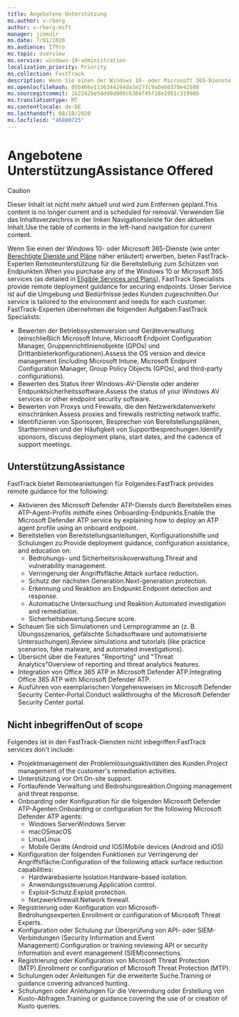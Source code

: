 ```yaml
---
title: Angebotene Unterstützung
ms.author: v-rberg
author: v-rberg-msft
manager: jimmuir
ms.date: 7/01/2020
ms.audience: ITPro
ms.topic: overview
ms.service: windows-10-administration
localization_priority: Priority
ms.collection: FastTrack
description: Wenn Sie einen der Windows 10- oder Microsoft 365-Dienste erwerben, bieten FastTrack-Experten Remoteunterstützung für die Bereitstellung zum Schützen von Endpunkten. Unser Service ist auf die Umgebung und Bedürfnisse jedes Kunden zugeschnitten.
ms.openlocfilehash: 05b466e1136344294da3e277c9a0e60370e42588
ms.sourcegitcommit: 1b2242be54dd0d000c6384f45f18e1951c31998b
ms.translationtype: MT
ms.contentlocale: de-DE
ms.lasthandoff: 08/18/2020
ms.locfileid: "46800715"
---
```

# <a name="assistance-offered"></a><span data-ttu-id="d95d7-104">Angebotene Unterstützung</span><span class="sxs-lookup"><span data-stu-id="d95d7-104">Assistance Offered</span></span>  

> [!CAUTION]
> <span data-ttu-id="d95d7-105">Dieser Inhalt ist nicht mehr aktuell und wird zum Entfernen geplant.</span><span class="sxs-lookup"><span data-stu-id="d95d7-105">This content is no longer current and is scheduled for removal.</span></span> <span data-ttu-id="d95d7-106">Verwenden Sie das Inhaltsverzeichnis in der linken Navigationsleiste für den aktuellen Inhalt.</span><span class="sxs-lookup"><span data-stu-id="d95d7-106">Use the table of contents in the left-hand navigation for current content.</span></span>

<span data-ttu-id="d95d7-107">Wenn Sie einen der Windows 10- oder Microsoft 365-Dienste (wie unter [Berechtigte Dienste und Pläne](M365-eligible-services-and-plans.md) näher erläutert) erwerben, bieten FastTrack-Experten Remoteunterstützung für die Bereitstellung zum Schützen von Endpunkten.</span><span class="sxs-lookup"><span data-stu-id="d95d7-107">When you purchase any of the Windows 10 or Microsoft 365 services (as detailed in [Eligible Services and Plans](M365-eligible-services-and-plans.md)), FastTrack Specialists provide remote deployment guidance for securing endpoints.</span></span> <span data-ttu-id="d95d7-108">Unser Service ist auf die Umgebung und Bedürfnisse jedes Kunden zugeschnitten.</span><span class="sxs-lookup"><span data-stu-id="d95d7-108">Our service is tailored to the environment and needs for each customer.</span></span> <span data-ttu-id="d95d7-109">FastTrack-Experten übernehmen die folgenden Aufgaben:</span><span class="sxs-lookup"><span data-stu-id="d95d7-109">FastTrack Specialists:</span></span>
- <span data-ttu-id="d95d7-110">Bewerten der Betriebssystemversion und Geräteverwaltung (einschließlich Microsoft Intune, Microsoft Endpoint Configuration Manager, Gruppenrichtlinienobjekte (GPOs) und Drittanbieterkonfigurationen).</span><span class="sxs-lookup"><span data-stu-id="d95d7-110">Assess the OS version and device management (including Microsoft Intune, Microsoft Endpoint Configuration Manager, Group Policy Objects (GPOs), and third-party configurations).</span></span>
- <span data-ttu-id="d95d7-111">Bewerten des Status Ihrer Windows-AV-Dienste oder anderer Endpunktsicherheitssoftware.</span><span class="sxs-lookup"><span data-stu-id="d95d7-111">Assess the status of your Windows AV services or other endpoint security software.</span></span>
- <span data-ttu-id="d95d7-112">Bewerten von Proxys und Firewalls, die den Netzwerkdatenverkehr einschränken.</span><span class="sxs-lookup"><span data-stu-id="d95d7-112">Assess proxies and firewalls restricting network traffic.</span></span>
- <span data-ttu-id="d95d7-113">Identifizieren von Sponsoren, Besprechen von Bereitstellungsplänen, Startterminen und der Häufigkeit von Supportbesprechungen.</span><span class="sxs-lookup"><span data-stu-id="d95d7-113">Identify sponsors, discuss deployment plans, start dates, and the cadence of support meetings.</span></span>

## <a name="assistance"></a><span data-ttu-id="d95d7-114">Unterstützung</span><span class="sxs-lookup"><span data-stu-id="d95d7-114">Assistance</span></span>

<span data-ttu-id="d95d7-115">FastTrack bietet Remoteanleitungen für Folgendes:</span><span class="sxs-lookup"><span data-stu-id="d95d7-115">FastTrack provides remote guidance for the following:</span></span>
- <span data-ttu-id="d95d7-116">Aktivieren des Microsoft Defender ATP-Diensts durch Bereitstellen eines ATP-Agent-Profils mithilfe eines Onboarding-Endpunkts.</span><span class="sxs-lookup"><span data-stu-id="d95d7-116">Enable the Microsoft Defender ATP service by explaining how to deploy an ATP agent profile using an onboard endpoint.</span></span>
- <span data-ttu-id="d95d7-117">Bereitstellen von Bereitstellungsanleitungen, Konfigurationshilfe und Schulungen zu:</span><span class="sxs-lookup"><span data-stu-id="d95d7-117">Provide deployment guidance, configuration assistance, and education on:</span></span>
    - <span data-ttu-id="d95d7-118">Bedrohungs- und Sicherheitsrisikoverwaltung.</span><span class="sxs-lookup"><span data-stu-id="d95d7-118">Threat and vulnerability management.</span></span>
    - <span data-ttu-id="d95d7-119">Verringerung der Angriffsfläche.</span><span class="sxs-lookup"><span data-stu-id="d95d7-119">Attack surface reduction.</span></span>
    - <span data-ttu-id="d95d7-120">Schutz der nächsten Generation.</span><span class="sxs-lookup"><span data-stu-id="d95d7-120">Next-generation protection.</span></span>
    - <span data-ttu-id="d95d7-121">Erkennung und Reaktion am Endpunkt.</span><span class="sxs-lookup"><span data-stu-id="d95d7-121">Endpoint detection and response.</span></span>
    - <span data-ttu-id="d95d7-122">Automatische Untersuchung und Reaktion.</span><span class="sxs-lookup"><span data-stu-id="d95d7-122">Automated investigation and remediation.</span></span>
    - <span data-ttu-id="d95d7-123">Sicherheitsbewertung.</span><span class="sxs-lookup"><span data-stu-id="d95d7-123">Secure score.</span></span>
- <span data-ttu-id="d95d7-124">Schauen Sie sich Simulationen und Lernprogramme an (z. B. Übungsszenarios, gefälschte Schadsoftware und automatisierte Untersuchungen).</span><span class="sxs-lookup"><span data-stu-id="d95d7-124">Review simulations and tutorials (like practice scenarios, fake malware, and automated investigations).</span></span>
- <span data-ttu-id="d95d7-125">Übersicht über die Features "Reporting" und "Threat Analytics"</span><span class="sxs-lookup"><span data-stu-id="d95d7-125">Overview of reporting and threat analytics features.</span></span>
- <span data-ttu-id="d95d7-126">Integration von Office 365 ATP in Microsoft Defender ATP.</span><span class="sxs-lookup"><span data-stu-id="d95d7-126">Integrating Office 365 ATP with Microsoft Defender ATP.</span></span>
- <span data-ttu-id="d95d7-127">Ausführen von exemplarischen Vorgehensweisen im Microsoft Defender Security Center-Portal.</span><span class="sxs-lookup"><span data-stu-id="d95d7-127">Conduct walkthroughs of the Microsoft Defender Security Center portal.</span></span>

## <a name="out-of-scope"></a><span data-ttu-id="d95d7-128">Nicht inbegriffen</span><span class="sxs-lookup"><span data-stu-id="d95d7-128">Out of scope</span></span>

<span data-ttu-id="d95d7-129">Folgendes ist in den FastTrack-Diensten nicht inbegriffen:</span><span class="sxs-lookup"><span data-stu-id="d95d7-129">FastTrack services don't include:</span></span>
- <span data-ttu-id="d95d7-130">Projektmanagement der Problemlösungsaktivitäten des Kunden.</span><span class="sxs-lookup"><span data-stu-id="d95d7-130">Project management of the customer's remediation activities.</span></span>
- <span data-ttu-id="d95d7-131">Unterstützung vor Ort.</span><span class="sxs-lookup"><span data-stu-id="d95d7-131">On-site support.</span></span>
- <span data-ttu-id="d95d7-132">Fortlaufende Verwaltung und Bedrohungsreaktion.</span><span class="sxs-lookup"><span data-stu-id="d95d7-132">Ongoing management and threat response.</span></span>
- <span data-ttu-id="d95d7-133">Onboarding oder Konfiguration für die folgenden Microsoft Defender ATP-Agenten:</span><span class="sxs-lookup"><span data-stu-id="d95d7-133">Onboarding or configuration for the following Microsoft Defender ATP agents:</span></span>
   - <span data-ttu-id="d95d7-134">Windows Server</span><span class="sxs-lookup"><span data-stu-id="d95d7-134">Windows Server</span></span>
   - <span data-ttu-id="d95d7-135">macOS</span><span class="sxs-lookup"><span data-stu-id="d95d7-135">macOS</span></span>
   - <span data-ttu-id="d95d7-136">Linux</span><span class="sxs-lookup"><span data-stu-id="d95d7-136">Linux</span></span>
   - <span data-ttu-id="d95d7-137">Mobile Geräte (Android und IOS)</span><span class="sxs-lookup"><span data-stu-id="d95d7-137">Mobile devices (Android and iOS)</span></span>
- <span data-ttu-id="d95d7-138">Konfiguration der folgenden Funktionen zur Verringerung der Angriffsfläche:</span><span class="sxs-lookup"><span data-stu-id="d95d7-138">Configuration of the following attack surface reduction capabilities:</span></span>
    - <span data-ttu-id="d95d7-139">Hardwarebasierte Isolation.</span><span class="sxs-lookup"><span data-stu-id="d95d7-139">Hardware-based isolation.</span></span>
    - <span data-ttu-id="d95d7-140">Anwendungssteuerung.</span><span class="sxs-lookup"><span data-stu-id="d95d7-140">Application control.</span></span>
    - <span data-ttu-id="d95d7-141">Exploit-Schutz.</span><span class="sxs-lookup"><span data-stu-id="d95d7-141">Exploit protection.</span></span>
    - <span data-ttu-id="d95d7-142">Netzwerkfirewall.</span><span class="sxs-lookup"><span data-stu-id="d95d7-142">Network firewall.</span></span>
- <span data-ttu-id="d95d7-143">Registrierung oder Konfiguration von Microsoft-Bedrohungsexperten.</span><span class="sxs-lookup"><span data-stu-id="d95d7-143">Enrollment or configuration of Microsoft Threat Experts.</span></span>
- <span data-ttu-id="d95d7-144">Konfiguration oder Schulung zur Überprüfung von API- oder SIEM-Verbindungen (Security Information and Event Management).</span><span class="sxs-lookup"><span data-stu-id="d95d7-144">Configuration or training reviewing API or security information and event management (SIEM)connections.</span></span>
- <span data-ttu-id="d95d7-145">Registrierung oder Konfiguration von Microsoft Threat Protection (MTP).</span><span class="sxs-lookup"><span data-stu-id="d95d7-145">Enrollment or configuration of Microsoft Threat Protection (MTP).</span></span>
- <span data-ttu-id="d95d7-146">Schulungen oder Anleitungen für die erweiterte Suche.</span><span class="sxs-lookup"><span data-stu-id="d95d7-146">Training or guidance covering advanced hunting.</span></span>
- <span data-ttu-id="d95d7-147">Schulungen oder Anleitungen für die Verwendung oder Erstellung von Kusto-Abfragen.</span><span class="sxs-lookup"><span data-stu-id="d95d7-147">Training or guidance covering the use of or creation of Kusto queries.</span></span>

